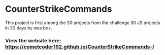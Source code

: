 # CounterStrikeCommands
This project is first among the 30 projects from the challenge 30 JS projects in 30 days by wes bos.

### View the website here: https://cometcoder192.github.io/CounterStrikeCommands-/
